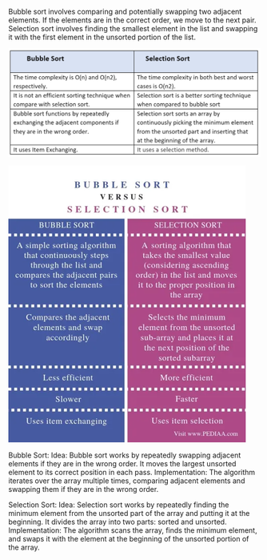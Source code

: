 Bubble sort involves comparing and potentially swapping two adjacent elements. If the elements are in the correct order, we move to the next pair. Selection sort involves finding the smallest element in the list and swapping it with the first element in the unsorted portion of the list.

![Alt text](image.png)

![Alt text](image-1.png)

Bubble Sort:
Idea: Bubble sort works by repeatedly swapping adjacent elements if they are in the wrong order. It moves the largest unsorted element to its correct position in each pass.
Implementation: The algorithm iterates over the array multiple times, comparing adjacent elements and swapping them if they are in the wrong order.

Selection Sort:
Idea: Selection sort works by repeatedly finding the minimum element from the unsorted part of the array and putting it at the beginning. It divides the array into two parts: sorted and unsorted.
Implementation: The algorithm scans the array, finds the minimum element, and swaps it with the element at the beginning of the unsorted portion of the array.